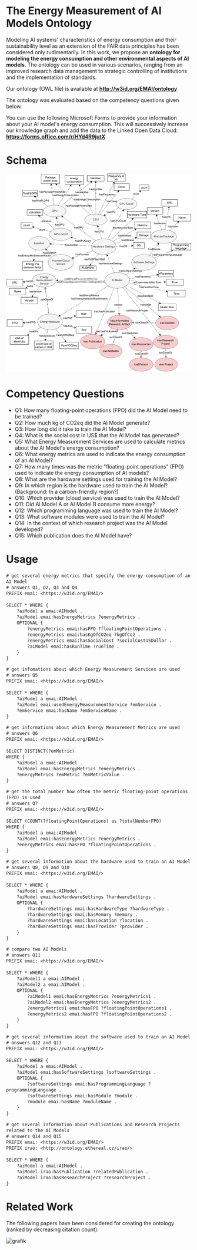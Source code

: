 # The Energy Measurement of AI Models Ontology
Modeling AI systems' characteristics of energy consumption and their sustainability level as an extension of the FAIR data principles has been considered only rudimentarily. In this work, we propose an **ontology for modeling the energy consumption and other environmental aspects of AI models**. The ontology can be used in various scenarios, ranging from an improved research data management to strategic controlling of institutions and the implementation of standards. 

Our ontology (OWL file) is available at **http://w3id.org/EMAI/ontology**

The ontology was evaluated based on the competency questions given below.

You can use the following Microsoft Forms to provide your information about your AI model's energy consumption. This will successively increase our knowledge graph and add the data to the Linked Open Data Cloud: **https://forms.office.com/r/HYd4R9jutX**

# Schema
![grafik](emai-ontology-schema.png)

# Competency Questions
* Q1: How many floating-point operations (FPO) did the AI Model need to be trained?
* Q2: How much kg of CO2eq did the AI Model generate?
* Q3: How long did it take to train the AI Model?
* Q4: What is the social cost in US$ that the AI Model has generated?
* Q5: What Energy Measurement Services are used to calculate metrics about the AI Model's energy consumption?
* Q6: What energy metrics are used to indicate the energy consumption of an AI Model?
* Q7: How many times was the metric "floating-point operations" (FPO) used to indicate the energy consumption of AI models?
* Q8: What are the hardware settings used for training the AI Model?
* Q9: In which region is the hardware used to train the AI Model? (Background: In a carbon-friendly region?)
* Q10: Which provider (cloud service) was used to train the AI Model?
* Q11: Did AI Model A or AI Model B consume more energy?
* Q12: Which programming language was used to train the AI Model?
* Q13: What software modules were used to train the AI Model?
* Q14: In the context of which research project was the AI Model developed?
* Q15: Which publication does the AI Model have?

# Usage

```sparql
# get several energy metrics that specify the energy consumption of an AI Model
# answers Q1, Q2, Q3 and Q4
PREFIX emai: <https://w3id.org/EMAI/>

SELECT * WHERE {
	?aiModel a emai:AIModel .
	?aiModel emai:hasEnergyMetrics ?energyMetrics .
	OPTIONAL {
		?energyMetrics emai:hasFPO ?floatingPointOperations . 
		?energyMetrics emai:hasKgOfCO2eq ?kgOfCo2 .
		?energyMetrics emai:hasSocialCost ?socialCostUSDollar . 
		?aiModel emai:hasRunTime ?runTime .
	}
}
```

```sparql
# get infomations about which Energy Measurement Services are used
# answers Q5
PREFIX emai: <https://w3id.org/EMAI/>

SELECT * WHERE {
	?aiModel a emai:AIModel .
	?aiModel emai:usedEnergyMeasurementService ?emService .
	?emService emai:hasName ?emServiceName .
}
```

```sparql
# get informations about which Energy Measurement Metrics are used
# answers Q6
PREFIX emai: <https://w3id.org/EMAI/>

SELECT DISTINCT(?emMetric)
WHERE {
	?aiModel a emai:AIModel .
	?aiModel emai:hasEnergyMetrics ?energyMetrics .
	?energyMetrics ?emMetric ?emMetricValue .
}
```

```sparql
# get the total number how often the metric floating-point operations (FPO) is used
# answers Q7
PREFIX emai: <https://w3id.org/EMAI/>

SELECT (COUNT(?floatingPointOperations) as ?totalNumberFPO)
WHERE { 
	?aiModel a emai:AIModel .
  	?aiModel emai:hasEnergyMetrics ?energyMetrics .
  	?energyMetrics emai:hasFPO ?floatingPointOperations . 
} 
```

```sparql
# get several information about the hardware used to train an AI Model
# answers Q8, Q9 and Q10
PREFIX emai: <https://w3id.org/EMAI/>

SELECT * WHERE {
	?aiModel a emai:AIModel .
	?aiModel emai:hasHardwareSettings ?hardwareSettings .
	OPTIONAL {
	  	?hardwareSettings emai:hasHardwareType ?hardwareType .
		?hardwareSettings emai:hasMemory ?memory .
		?hardwareSettings emai:hasLocation ?location .
		?hardwareSettings emai:hasProvider ?provider .
	}
}
```

```sparql
# compare two AI Models
# answers Q11
PREFIX emai: <https://w3id.org/EMAI/>

SELECT * WHERE {
	?aiModel1 a emai:AIModel .
	?aiModel2 a emai:AIModel .
	OPTIONAL {
		?aiModel1 emai:hasEnergyMetrics ?energyMetrics1 .
		?aiModel2 emai:hasEnergyMetrics ?energyMetrics2 .
		?energyMetrics1 emai:hasFPO ?floatingPointOperations1 .
		?energyMetrics2 emai:hasFPO ?floatingPointOperations2 .
	}
}
```

```sparql
# get several information about the software used to train an AI Model
# answers Q12 and Q13
PREFIX emai: <https://w3id.org/EMAI/>

SELECT * WHERE {
	?aiModel a emai:AIModel .
	?aiModel emai:hasSoftwareSettings ?softwareSettings .
	OPTIONAL {
		?softwareSettings emai:hasProgrammingLanguage ?programmingLanguage .
		?softwareSettings emai:hasModule ?module .
		?module emai:hasName ?moduleName .
	}
}
```

```sparql
# get several information about Publications and Research Projects related to the AI Models
# answers Q14 and Q15
PREFIX emai: <https://w3id.org/EMAI/>
PREFIX irao: <http://ontology.ethereal.cz/irao/>

SELECT * WHERE {
	?aiModel a emai:AIModel .
	?aiModel irao:hasPublication ?relatedPublication .
	?aiModel irao:hasResearchProject ?researchProject .
}
```

# Related Work
The following papers have been considered for creating the ontology (ranked by decreasing citation count):

![grafik](https://user-images.githubusercontent.com/5419543/156885466-1be3b3c5-750d-4a91-9265-29e8c577d2e1.png)
